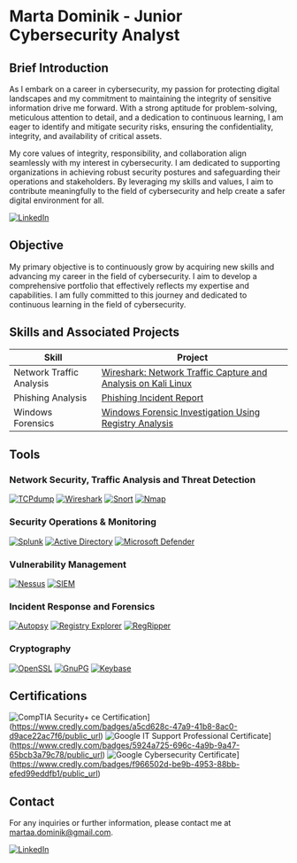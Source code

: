 # Marta Dominik - Junior Cybersecurity Analyst

## Brief Introduction

As I embark on a career in cybersecurity, my passion for protecting digital landscapes and my commitment to maintaining the integrity of sensitive information drive me forward. With a strong aptitude for problem-solving, meticulous attention to detail, and a dedication to continuous learning, I am eager to identify and mitigate security risks, ensuring the confidentiality, integrity, and availability of critical assets.

My core values of integrity, responsibility, and collaboration align seamlessly with my interest in cybersecurity. I am dedicated to supporting organizations in achieving robust security postures and safeguarding their operations and stakeholders. By leveraging my skills and values, I aim to contribute meaningfully to the field of cybersecurity and help create a safer digital environment for all.

[![LinkedIn](https://img.shields.io/badge/LinkedIn-0077B5?style=for-the-badge&logo=linkedin&logoColor=white)](https://www.linkedin.com/in/marta-dominik-a67803233/)

## Objective

My primary objective is to continuously grow by acquiring new skills and advancing my career in the field of cybersecurity. I aim to develop a comprehensive portfolio that effectively reflects my expertise and capabilities. I am fully committed to this journey and dedicated to continuous learning in the field of cybersecurity.

## Skills and Associated Projects

| Skill                   | Project                                                                 |
|-------------------------|-------------------------------------------------------------------------|
| Network Traffic Analysis | [Wireshark: Network Traffic Capture and Analysis on Kali Linux](https://github.com/MarthaDominik/Wireshark-Network-Traffic-Capture-and-Analysis-on-Kali-Linux) |
| Phishing Analysis       | [Phishing Incident Report](https://github.com/MarthaDominik/Phishing-Incident-Report) |
| Windows Forensics       | [Windows Forensic Investigation Using Registry Analysis](https://github.com/MarthaDominik/Windows-Forensic-Investigation-Using-Registry-Analysis) |

## Tools

### Network Security, Traffic Analysis and Threat Detection
[![TCPdump](https://img.shields.io/badge/TCPdump-FF5500?style=for-the-badge&logo=tcpdump&logoColor=white)](https://www.tcpdump.org/)
[![Wireshark](https://img.shields.io/badge/Wireshark-1679A7?style=for-the-badge&logo=wireshark&logoColor=white)](https://www.wireshark.org/)
[![Snort](https://img.shields.io/badge/Snort-FF2B2B?style=for-the-badge&logo=snort&logoColor=white)](https://www.snort.org/)
[![Nmap](https://img.shields.io/badge/Nmap-4682B4?style=for-the-badge&logo=nmap&logoColor=white)](https://nmap.org/)

### Security Operations & Monitoring
[![Splunk](https://img.shields.io/badge/Splunk-000000?style=for-the-badge&logo=splunk&logoColor=white)](https://www.splunk.com/)
[![Active Directory](https://img.shields.io/badge/Active_Directory-0078D4?style=for-the-badge&logo=microsoft&logoColor=white)](https://learn.microsoft.com/en-us/windows-server/identity/ad-ds/get-started/virtual-dc/active-directory-domain-services-overview)
[![Microsoft Defender](https://img.shields.io/badge/Microsoft_Defender-1E90FF?style=for-the-badge&logo=microsoft&logoColor=white)](https://www.microsoft.com/en-us/security/business/microsoft-defender)

### Vulnerability Management
[![Nessus](https://img.shields.io/badge/Nessus-00C7B7?style=for-the-badge&logo=tenable&logoColor=white)](https://www.tenable.com/products/nessus)
[![SIEM](https://img.shields.io/badge/SIEM-FF5722?style=for-the-badge&logo=siem&logoColor=white)](https://www.varonis.com/blog/what-is-a-siem)

### Incident Response and Forensics
[![Autopsy](https://img.shields.io/badge/Autopsy-3E9BCF?style=for-the-badge&logo=autopsy&logoColor=white)](https://www.sleuthkit.org/autopsy/)
[![Registry Explorer](https://img.shields.io/badge/Registry_Explorer-000000?style=for-the-badge)](https://ericzimmerman.github.io/#!index.md)
[![RegRipper](https://img.shields.io/badge/RegRipper-000000?style=for-the-badge)](https://github.com/keydet89/RegRipper3.0)

### Cryptography
[![OpenSSL](https://img.shields.io/badge/OpenSSL-721412?style=for-the-badge&logo=openssl&logoColor=white)](https://www.openssl.org/)
[![GnuPG](https://img.shields.io/badge/GnuPG-0093DD?style=for-the-badge&logo=gnu-privacy-guard&logoColor=white)](https://gnupg.org/)
[![Keybase](https://img.shields.io/badge/Keybase-33A0FF?style=for-the-badge&logo=keybase&logoColor=white)](https://keybase.io/)

## Certifications

![CompTIA Security+ ce Certification](https://img.shields.io/badge/CompTIA_Security%2B_ce_Certification-E60000?style=for-the-badge&logo=comptia&logoColor=white)](https://www.credly.com/badges/a5cd628c-47a9-41b8-8ac0-d9ace22ac7f6/public_url)
![Google IT Support Professional Certificate](https://img.shields.io/badge/Google_IT_Support_Professional_Certificate-4285F4?style=for-the-badge&logo=google&logoColor=white)](https://www.credly.com/badges/5924a725-696c-4a9b-9a47-65bcb3a79c78/public_url)
![Google Cybersecurity Certificate](https://img.shields.io/badge/Google_Cybersecurity_Certificate-4285F4?style=for-the-badge&logo=google&logoColor=white)](https://www.credly.com/badges/f966502d-be9b-4953-88bb-efed99eddfb1/public_url)

## Contact

For any inquiries or further information, please contact me at [martaa.dominik@gmail.com](mailto:martaa.dominik@gmail.com).

[![LinkedIn](https://img.shields.io/badge/LinkedIn-0077B5?style=for-the-badge&logo=linkedin&logoColor=white)](https://www.linkedin.com/in/marta-dominik-a67803233/)
